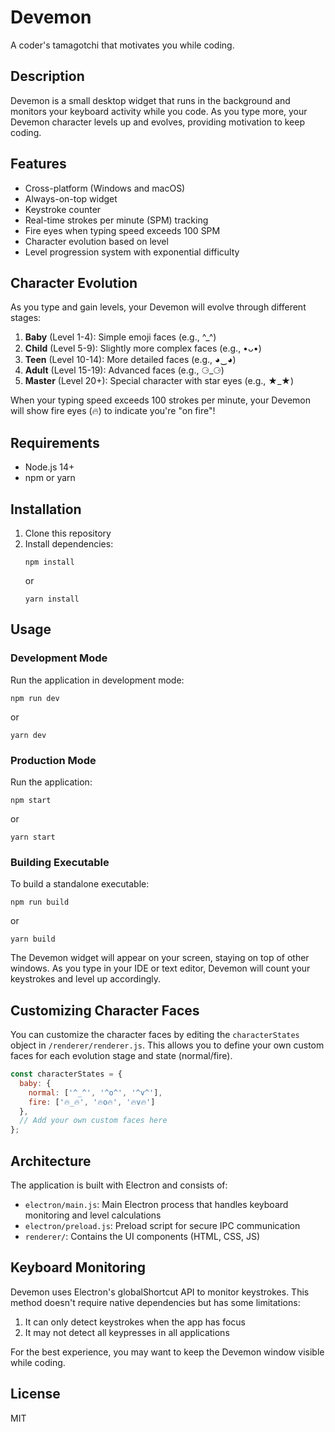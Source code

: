# Devemon

A coder's tamagotchi that motivates you while coding.

## Description

Devemon is a small desktop widget that runs in the background and monitors your keyboard activity while you code. As you type more, your Devemon character levels up and evolves, providing motivation to keep coding.

## Features

- Cross-platform (Windows and macOS)
- Always-on-top widget
- Keystroke counter
- Real-time strokes per minute (SPM) tracking
- Fire eyes when typing speed exceeds 100 SPM
- Character evolution based on level
- Level progression system with exponential difficulty

## Character Evolution

As you type and gain levels, your Devemon will evolve through different stages:

1. **Baby** (Level 1-4): Simple emoji faces (e.g., ^_^)
2. **Child** (Level 5-9): Slightly more complex faces (e.g., •ᴗ•)
3. **Teen** (Level 10-14): More detailed faces (e.g., ◕‿◕)
4. **Adult** (Level 15-19): Advanced faces (e.g., ⚆_⚆)
5. **Master** (Level 20+): Special character with star eyes (e.g., ★_★)

When your typing speed exceeds 100 strokes per minute, your Devemon will show fire eyes (🔥) to indicate you're "on fire"!

## Requirements

- Node.js 14+
- npm or yarn

## Installation

1. Clone this repository
2. Install dependencies:
   ```
   npm install
   ```
   or
   ```
   yarn install
   ```

## Usage

### Development Mode

Run the application in development mode:

```
npm run dev
```

or

```
yarn dev
```

### Production Mode

Run the application:

```
npm start
```

or

```
yarn start
```

### Building Executable

To build a standalone executable:

```
npm run build
```

or

```
yarn build
```

The Devemon widget will appear on your screen, staying on top of other windows. As you type in your IDE or text editor, Devemon will count your keystrokes and level up accordingly.

## Customizing Character Faces

You can customize the character faces by editing the `characterStates` object in `/renderer/renderer.js`. This allows you to define your own custom faces for each evolution stage and state (normal/fire).

```javascript
const characterStates = {
  baby: {
    normal: ['^_^', '^o^', '^v^'],
    fire: ['🔥_🔥', '🔥o🔥', '🔥v🔥']
  },
  // Add your own custom faces here
};
```

## Architecture

The application is built with Electron and consists of:

- `electron/main.js`: Main Electron process that handles keyboard monitoring and level calculations
- `electron/preload.js`: Preload script for secure IPC communication
- `renderer/`: Contains the UI components (HTML, CSS, JS)

## Keyboard Monitoring

Devemon uses Electron's globalShortcut API to monitor keystrokes. This method doesn't require native dependencies but has some limitations:

1. It can only detect keystrokes when the app has focus
2. It may not detect all keypresses in all applications

For the best experience, you may want to keep the Devemon window visible while coding.

## License

MIT